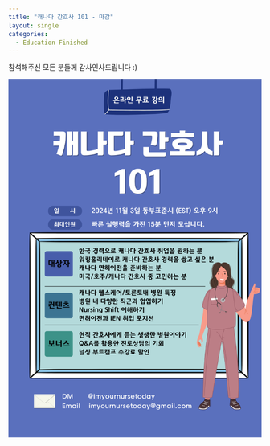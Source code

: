 ```yaml
---
title: "캐나다 간호사 101 - 마감"
layout: single
categories:
  - Education Finished
---
```

참석해주신 모든 분들께 감사인사드립니다 :)

![nurse101](\pictures\Nurse101\nurse101.png)